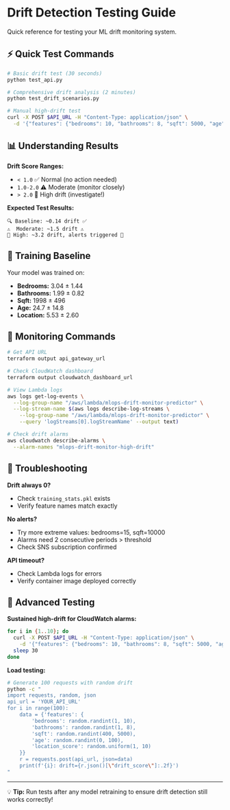 # Drift Detection Testing Guide

Quick reference for testing your ML drift monitoring system.

## ⚡ Quick Test Commands

```bash
# Basic drift test (30 seconds)
python test_api.py

# Comprehensive drift analysis (2 minutes)  
python test_drift_scenarios.py

# Manual high-drift test
curl -X POST $API_URL -H "Content-Type: application/json" \
  -d '{"features": {"bedrooms": 10, "bathrooms": 8, "sqft": 5000, "age": 0, "location_score": 10}}'
```

## 📊 Understanding Results

**Drift Score Ranges:**
- `< 1.0` ✅ Normal (no action needed)
- `1.0-2.0` ⚠️ Moderate (monitor closely) 
- `> 2.0` 🚨 High drift (investigate!)

**Expected Test Results:**
```
🔍 Baseline: ~0.14 drift ✅
⚠️  Moderate: ~1.5 drift ⚠️  
🚨 High: ~3.2 drift, alerts triggered 🚨
```

## 🎯 Training Baseline

Your model was trained on:
- **Bedrooms:** 3.04 ± 1.44
- **Bathrooms:** 1.99 ± 0.82  
- **Sqft:** 1998 ± 496
- **Age:** 24.7 ± 14.8
- **Location:** 5.53 ± 2.60

## 🔧 Monitoring Commands

```bash
# Get API URL
terraform output api_gateway_url

# Check CloudWatch dashboard
terraform output cloudwatch_dashboard_url

# View Lambda logs
aws logs get-log-events \
  --log-group-name "/aws/lambda/mlops-drift-monitor-predictor" \
  --log-stream-name $(aws logs describe-log-streams \
    --log-group-name "/aws/lambda/mlops-drift-monitor-predictor" \
    --query 'logStreams[0].logStreamName' --output text)

# Check drift alarms
aws cloudwatch describe-alarms \
  --alarm-names "mlops-drift-monitor-high-drift"
```

## 🐛 Troubleshooting

**Drift always 0?**
- Check `training_stats.pkl` exists
- Verify feature names match exactly

**No alerts?**
- Try more extreme values: bedrooms=15, sqft=10000  
- Alarms need 2 consecutive periods > threshold
- Check SNS subscription confirmed

**API timeout?**
- Check Lambda logs for errors
- Verify container image deployed correctly

## 🧪 Advanced Testing

**Sustained high-drift for CloudWatch alarms:**
```bash
for i in {1..10}; do 
  curl -X POST $API_URL -H "Content-Type: application/json" \
    -d '{"features": {"bedrooms": 10, "bathrooms": 8, "sqft": 5000, "age": 0, "location_score": 10}}'
  sleep 30
done
```

**Load testing:**
```bash
# Generate 100 requests with random drift
python -c "
import requests, random, json
api_url = 'YOUR_API_URL'
for i in range(100):
    data = {'features': {
        'bedrooms': random.randint(1, 10),
        'bathrooms': random.randint(1, 8), 
        'sqft': random.randint(400, 5000),
        'age': random.randint(0, 100),
        'location_score': random.uniform(1, 10)
    }}
    r = requests.post(api_url, json=data)
    print(f'{i}: drift={r.json()[\"drift_score\"]:.2f}')
"
```

---

💡 **Tip:** Run tests after any model retraining to ensure drift detection still works correctly!